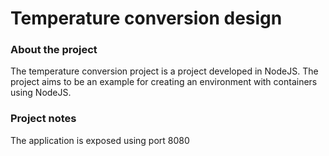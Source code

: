 # Temperature conversion design

### About the project
The temperature conversion project is a project developed in NodeJS. The project aims to be an example for creating an environment with containers using NodeJS.

### Project notes
The application is exposed using port 8080
